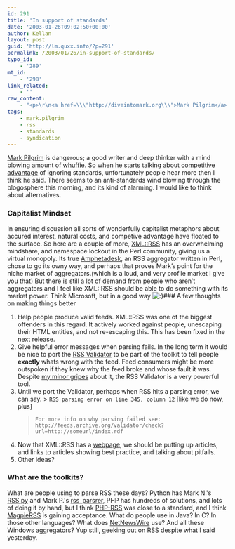 ```yaml
---
id: 291
title: 'In support of standards'
date: '2003-01-26T09:02:50+00:00'
author: Kellan
layout: post
guid: 'http://lm.quxx.info/?p=291'
permalink: /2003/01/26/in-support-of-standards/
typo_id:
    - '289'
mt_id:
    - '298'
link_related:
    - ''
raw_content:
    - "<p>\r\n<a href=\\\"http://diveintomark.org\\\">Mark Pilgrim</a> is dangerous; a good writer and deep thinker with a mind blowing amount of \r\n<a href=\\\"http://www.craphound.com/down/\\\" title=\\\"is there a shorter defintion of whuffie somewhere?\\\">whuffie</a>.  So when he starts talking about <a href=\\\"http://www.xml.com/cs/user/view/cs_msg/966\\\">competitive advantage</a> of ignoring standards, unfortunately people hear more then I think he said.  There seems to an anti-standards wind blowing through the blogosphere this morning, and its kind of alarming.  I would like to think about alternatives.\r\n</p>\r\n<p>\r\n<h3>Capitalist Mindset</h3>\r\nIn ensuring discussion all sorts of wonderfully capitalist metaphors about accured interest, natural costs, and competive advantage have floated to the surface.  So here are a couple of more, \r\n<a href=\\\"http://perl-rss.sourceforge.net/\\\">XML::RSS</a> has an overwhelming mindshare, and namespace lockout in the Perl community, giving us a virtual monopoly.  Its true \r\n<a href=\\\"http://www.disobey.com/amphetadesk/\\\">Amphetadesk</a>, an RSS aggregator written in Perl, chose to go its owny way, and perhaps that proves Mark\\'s point for the niche market of aggregators.(which is a loud, and very profile market I give you that)  But there is still a lot of demand from people who aren\\'t aggregators and I feel like XML::RSS should be able to do something with its market power.  Think Microsoft, but in a good way :)\r\n</p>\r\n<p>\r\n<h3>A few thoughts on making things better</h3>\r\n<ol>\r\n<li>Help people produce valid feeds.  XML::RSS was one of the biggest offenders in this regard.  It actively worked against people, unescaping their HTML entities, and not re-escaping this.  This has been fixed in the next release.\r\n<br />&nbsp;\r\n</li>\r\n\r\n<li>Give helpful error messages when parsing fails.  In the long term it would be nice to port the <a href=\\\"http://feeds.archive.org/validator/\\\">RSS Validator</a> to be part of the toolkit to tell people <b>exactly</b> whats wrong with the feed.  Feed consumers might be more outspoken if they knew why the feed broke and whose fault it was.  Despite <a href=\\\"http://laughingmeme.org/archives/000290.html#000290\\\">my minor gripes</a> about it, the RSS Validator is a very powerful tool.\r\n<br />&nbsp;\r\n</li>\r\n<li>\r\nUntil we port the Validator, perhaps when RSS hits a parsing error, we can say.\r\n<blockquote>\r\n<code>RSS parsing error on line 345, column 12</code> [like we do now, plus]\r\n<br />\r\n<code>For more info on why parsing failed see: http://feeds.archive.org/validator/check?url=http://someurl/index.rdf\r\n</blockquote>\r\n</li>\r\n<li>\r\nNow that XML::RSS has a <a href=\\\"http://perl-rss.sf.net\\\">webpage</a>, we should be putting up articles, and links to articles showing best practice, and talking about pitfalls.\r\n<br />&nbsp;\r\n</li>\r\n<li>\r\nOther ideas?\r\n</li>\r\n</ol>\r\n</p>\r\n<p>\r\n<h3>What are the toolkits?</h3>\r\nWhat are people using to parse RSS these days?  Python has Mark N.\\'s <a href=\\\"http://www.mnot.net/python/RSS.py\\\">RSS.py</a> and Mark P.\\'s <a href=\\\"http://diveintomark.org/projects/rss_parser/\\\">rss_parsrer</a>, PHP has hundreds of solutions, and lots of doing it by hand, but I think <a href=\\\"http://php.resourceindex.com/detail/00884.html\\\">PHP-RSS</a> was close to a standard, and I think <a href=\\\"http://magpierss.sf.net\\\">MagpieRSS</a> is gaining acceptance.  What do people use in Java?  In C?  In those other languages?  What does \r\n<a href=\\\"http://ranchero.com\\\">NetNewsWire</a> use?  And all these Windows aggregators?\r\n</p>\r\n<p>\r\nYup still, geeking out on RSS despite what I said yesterday. \r\n</p>"
tags:
    - mark.pilgrim
    - rss
    - standards
    - syndication
---
```


[Mark Pilgrim](http://diveintomark.org) is dangerous; a good writer and deep thinker with a mind blowing amount of [whuffie](http://www.craphound.com/down/ "is there a shorter defintion of whuffie somewhere?"). So when he starts talking about [competitive advantage](http://www.xml.com/cs/user/view/cs_msg/966) of ignoring standards, unfortunately people hear more then I think he said. There seems to an anti-standards wind blowing through the blogosphere this morning, and its kind of alarming. I would like to think about alternatives.

### Capitalist Mindset

In ensuring discussion all sorts of wonderfully capitalist metaphors about accured interest, natural costs, and competive advantage have floated to the surface. So here are a couple of more, [XML::RSS](http://perl-rss.sourceforge.net/) has an overwhelming mindshare, and namespace lockout in the Perl community, giving us a virtual monopoly. Its true [Amphetadesk](http://www.disobey.com/amphetadesk/), an RSS aggregator written in Perl, chose to go its owny way, and perhaps that proves Mark’s point for the niche market of aggregators.(which is a loud, and very profile market I give you that) But there is still a lot of demand from people who aren’t aggregators and I feel like XML::RSS should be able to do something with its market power. Think Microsoft, but in a good way ![:)](http://lm.local/wp-includes/images/smilies/simple-smile.png)### A few thoughts on making things better

1. Help people produce valid feeds. XML::RSS was one of the biggest offenders in this regard. It actively worked against people, unescaping their HTML entities, and not re-escaping this. This has been fixed in the next release.
2. Give helpful error messages when parsing fails. In the long term it would be nice to port the [RSS Validator](http://feeds.archive.org/validator/) to be part of the toolkit to tell people **exactly** whats wrong with the feed. Feed consumers might be more outspoken if they knew why the feed broke and whose fault it was. Despite [my minor gripes](http://laughingmeme.org/archives/000290.html#000290) about it, the RSS Validator is a very powerful tool.
3. Until we port the Validator, perhaps when RSS hits a parsing error, we can say. > `RSS parsing error on line 345, column 12` [like we do now, plus]   
    > `For more info on why parsing failed see: http://feeds.archive.org/validator/check?url=http://someurl/index.rdf`
4. Now that XML::RSS has a [webpage](http://perl-rss.sf.net), we should be putting up articles, and links to articles showing best practice, and talking about pitfalls.
5. Other ideas?

### What are the toolkits?

What are people using to parse RSS these days? Python has Mark N.'s [RSS.py](http://www.mnot.net/python/RSS.py) and Mark P.'s [rss\_parsrer](http://diveintomark.org/projects/rss_parser/), PHP has hundreds of solutions, and lots of doing it by hand, but I think [PHP-RSS](http://php.resourceindex.com/detail/00884.html) was close to a standard, and I think [MagpieRSS](http://magpierss.sf.net) is gaining acceptance. What do people use in Java? In C? In those other languages? What does [NetNewsWire](http://ranchero.com) use? And all these Windows aggregators? Yup still, geeking out on RSS despite what I said yesterday.